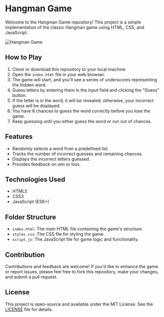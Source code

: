 # Hangman Game

Welcome to the Hangman Game repository! This project is a simple implementation of the classic Hangman game using HTML, CSS, and JavaScript.

![Hangman Game](screenshot.png)

## How to Play

1. Clone or download this repository to your local machine.
2. Open the `index.html` file in your web browser.
3. The game will start, and you'll see a series of underscores representing the hidden word.
4. Guess letters by entering them in the input field and clicking the "Guess" button.
5. If the letter is in the word, it will be revealed; otherwise, your incorrect guess will be displayed.
6. You have 6 chances to guess the word correctly before you lose the game.
7. Keep guessing until you either guess the word or run out of chances.

## Features

- Randomly selects a word from a predefined list.
- Tracks the number of incorrect guesses and remaining chances.
- Displays the incorrect letters guessed.
- Provides feedback on win or loss.

## Technologies Used

- HTML5
- CSS3
- JavaScript (ES6+)

## Folder Structure

- `index.html`: The main HTML file containing the game's structure.
- `styles.css`: The CSS file for styling the game.
- `script.js`: The JavaScript file for game logic and functionality.

## Contribution

Contributions and feedback are welcome! If you'd like to enhance the game or report issues, please feel free to fork this repository, make your changes, and submit a pull request.

## License

This project is open-source and available under the MIT License. See the [LICENSE](LICENSE) file for details.

